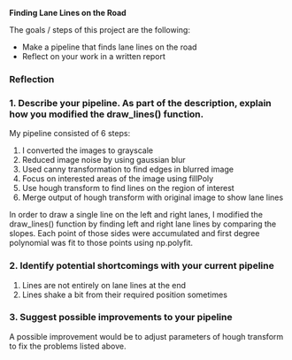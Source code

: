 

**Finding Lane Lines on the Road**

The goals / steps of this project are the following:
* Make a pipeline that finds lane lines on the road
* Reflect on your work in a written report


[//]: # (Image References)

[image1]: ./examples/grayscale.jpg "Grayscale"


### Reflection

### 1. Describe your pipeline. As part of the description, explain how you modified the draw_lines() function.

My pipeline consisted of 6 steps:
1. I converted the images to grayscale
2. Reduced image noise by using gaussian blur
3. Used canny transformation to find edges in blurred image
4. Focus on interested areas of the image using fillPoly
5. Use hough transform to find lines on the region of interest
6. Merge output of hough transform with original image to show lane lines

In order to draw a single line on the left and right lanes, I modified the draw_lines() function by finding left and right lane lines by comparing the slopes. Each point of those sides were accumulated and first degree polynomial was fit to those points using np.polyfit.

### 2. Identify potential shortcomings with your current pipeline


1. Lines are not entirely on lane lines at the end
2. Lines shake a bit from their required position sometimes


### 3. Suggest possible improvements to your pipeline

A possible improvement would be to adjust parameters of hough transform to fix the problems listed above.
